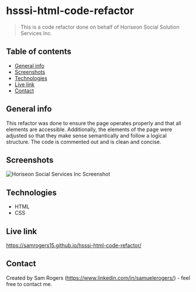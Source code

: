 # hsssi-html-code-refactor
> This is a code refactor done on behalf of Horiseon Social Solution Services Inc.

## Table of contents
* [General info](#general-info)
* [Screenshots](#screenshots)
* [Technologies](#technologies)
* [Live link](#live-link)
* [Contact](#contact)

## General info
This refactor was done to ensure the page operates properly and that all elements are accessible. Additionally, the elements of the page were adjusted so that they make sense semantically and follow a logical structure. The code is commented out and is clean and concise.

## Screenshots
![Horiseon Social Services Inc Screenshot](./assets/images/hsssi-screenshot.png)

## Technologies
* HTML
* CSS

## Live link
https://samrogers15.github.io/hsssi-html-code-refactor/

## Contact
Created by Sam Rogers (https://www.linkedin.com/in/samuelerogers/) - feel free to contact me.